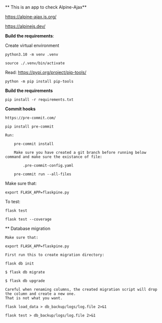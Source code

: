 ** This is an app to check Alpine-Ajax**

https://alpine-ajax.js.org/

https://alpinejs.dev/

**Build the requirements**:

Create virtual environment

    python3.10 -m venv .venv

    source ./.venv/bin/activate

Read: https://pypi.org/project/pip-tools/

    python -m pip install pip-tools

**Build the requirements**

    pip install -r requirements.txt

**Commit hooks**

    https://pre-commit.com/

    pip install pre-commit

    Run:

        pre-commit install

        Make sure you have created a git branch before running below command and make sure the existance of file:

            .pre-commit-config.yaml

        pre-commit run --all-files

Make sure that:

    export FLASK_APP=flaskpine.py

To test:

    flask test

    flask test --coverage


** Database migration

    Make sure that:

    export FLASK_APP=flaskpine.py

    First run this to create migration directory:

    flask db init

    $ flask db migrate

    $ flask db upgrade

    Careful when renaming columns, the created migration script will drop the column and create a new one.
    That is not what you want.

    flask load_data > db_backup/logs/log.file 2>&1

    flask test > db_backup/logs/log.file 2>&1
